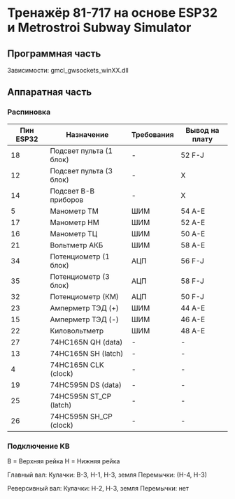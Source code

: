 # Тренажёр 81-717 на основе ESP32 и Metrostroi Subway Simulator

## Программная часть

Зависимости: gmcl_gwsockets_winXX.dll

## Аппаратная часть

### Распиновка

| Пин ESP32 | Назначение | Требования | Вывод на плату |
|-----------|------------|------------|----------------|
| 18 | Подсвет пульта (1 блок) | - | 52 F-J |
| 12 | Подсвет пульта (3 блок) | - | X |
| 14 | Подсвет В-В приборов | - | X |
| 5 | Манометр ТМ | ШИМ | 54 А-Е |
| 17 | Манометр НМ | ШИМ | 52 А-Е |
| 16 | Манометр ТЦ | ШИМ | 50 А-Е |
| 21 | Вольтметр АКБ | ШИМ | 58 А-Е |
| 34 | Потенциометр (1 блок) | АЦП | 56 F-J |
| 35 | Потенциометр (3 блок) | АЦП | 58 F-J |
| 32 | Потенциометр (КМ) | АЦП | 50 F-J |
| 23 | Амперметр ТЭД (+) | ШИМ | 44 A-E |
| 15 | Амперметр ТЭД (-) | ШИМ | 46 A-E |
| 22 | Киловольтметр | ШИМ | 48 A-E |
| 27 | 74HC165N QH (data) | - | - |
| 13 | 74HC165N SH (latch) | - | - |
| 4 | 74HC165N CLK (clock) | - | - |
| 19 | 74HC595N DS (data) | - | - |
| 25 | 74HC595N ST_CP (latch) | - | - |
| 26 | 74HC595N SH_CP (clock) | - | - |

### Подключение КВ

В = Верхняя рейка
Н = Нижняя рейка

Главный вал:
Кулачки: В-3, Н-1, Н-3, земля
Перемычки: (Н-4, Н-3)

Реверсивный вал:
Кулачки: Н-2, Н-3, земля
Перемычки: нет